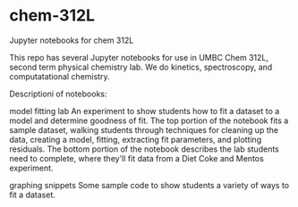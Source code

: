 # chem-312L
Jupyter notebooks for chem 312L

This repo has several Jupyter notebooks for use in UMBC Chem 312L, second term physical chemistry lab. We do kinetics, spectroscopy, and computatational chemistry.

Descriptioni of notebooks:

model fitting lab
An experiment to show students how to fit a dataset to a model and determine goodness of fit.
The top portion of the notebook fits a sample dataset, walking students through techniques for cleaning up the data,
creating a model, fitting, extracting fit parameters, and plotting residuals.
The bottom portion of the notebook describes the lab students need to complete, where they'll fit
data from a Diet Coke and Mentos experiment.

graphing snippets
Some sample code to show students a variety of ways to fit a dataset.
